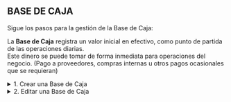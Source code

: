 ## **BASE DE CAJA**

Sigue los pasos para la gestión de la Base de Caja:  

La **Base de Caja** registra un valor inicial en efectivo, como punto de partida de las operaciones diarias.  
Este dinero se puede tomar de forma inmediata para operaciones del negocio. (Pago a proveedores, compras internas u otros pagos ocasionales que se requieran)  

<details><summary class="text-primary">1. Crear una Base de Caja</summary>
        <p>1.1 En la esquina inferior derecha, haz clic en <b>Boton + Rojo</b></p>
        <p>1.2 La <b>Fecha</b> se carga con la fecha actual del día.</p>
        <p>1.3 Digita el Valor inicial de la Caja.</p>
        <p>1.4 Para finalizar clic en <b>Guardar</b>.</p>
</details>

<details><summary class="text-primary">2. Editar una Base de Caja</summary>
        <p>2.1 Haz clic derecho sobre la Base de Caja <b>Editar</b>.</p>
        <p>2.2 Edita el valor de la Base de Caja.</p>
        <p>2.3 Haz clic en le bóton <b>Guardar</b>.</p>
</details>